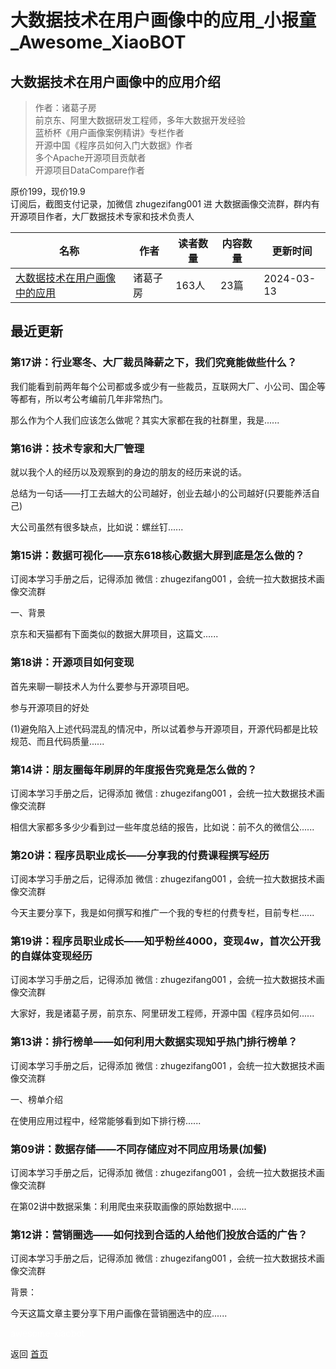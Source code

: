 # 大数据技术在用户画像中的应用_小报童_Awesome_XiaoBOT

## 大数据技术在用户画像中的应用介绍
> 作者：诸葛子房    
前京东、阿里大数据研发工程师，多年大数据开发经验    
蓝桥杯《用户画像案例精讲》专栏作者    
开源中国《程序员如何入门大数据》作者    
多个Apache开源项目贡献者    
开源项目DataCompare作者    
    
原价199，现价19.9    
订阅后，截图支付记录，加微信 zhugezifang001 进 大数据画像交流群，群内有开源项目作者，大厂数据技术专家和技术负责人  
  


|名称|作者|读者数量|内容数量|更新时间|
|---|---|---|---|---|
|[大数据技术在用户画像中的应用](https://xiaobot.net/p/userProfile?refer=0b133df9-27dc-423b-8101-639049001c13)|诸葛子房|163人|23篇|2024-03-13|

## 最近更新
### 第17讲：行业寒冬、大厂裁员降薪之下，我们究竟能做些什么？

我们能看到前两年每个公司都或多或少有一些裁员，互联网大厂、小公司、国企等等都有，所以考公考编前几年非常热门。

那么作为个人我们应该怎么做呢？其实大家都在我的社群里，我是......

### 第16讲：技术专家和大厂管理

就以我个人的经历以及观察到的身边的朋友的经历来说的话。

总结为一句话——打工去越大的公司越好，创业去越小的公司越好(只要能养活自己)

大公司虽然有很多缺点，比如说：螺丝钉......

### 第15讲：数据可视化——京东618核心数据大屏到底是怎么做的？

订阅本学习手册之后，记得添加 微信 : zhugezifang001 ，会统一拉大数据技术画像交流群

一、背景

京东和天猫都有下面类似的数据大屏项目，这篇文......

### 第18讲：开源项目如何变现

首先来聊一聊技术人为什么要参与开源项目吧。

参与开源项目的好处

(1)避免陷入上述代码混乱的情况中，所以试着参与开源项目，开源代码都是比较规范、而且代码质量......

### 第14讲：朋友圈每年刷屏的年度报告究竟是怎么做的？

订阅本学习手册之后，记得添加 微信 : zhugezifang001 ，会统一拉大数据技术画像交流群

相信大家都多多少少看到过一些年度总结的报告，比如说：前不久的微信公......

### 第20讲：程序员职业成长——分享我的付费课程撰写经历

订阅本学习手册之后，记得添加 微信 : zhugezifang001 ，会统一拉大数据技术画像交流群

今天主要分享下，我是如何撰写和推广一个我的专栏的付费专栏，目前专栏......

### 第19讲：程序员职业成长——知乎粉丝4000，变现4w，首次公开我的自媒体变现经历

订阅本学习手册之后，记得添加 微信 : zhugezifang001 ，会统一拉大数据技术画像交流群

大家好，我是诸葛子房，前京东、阿里研发工程师，开源中国《程序员如何......

### 第13讲：排行榜单——如何利用大数据实现知乎热门排行榜单？

订阅本学习手册之后，记得添加 微信 : zhugezifang001 ，会统一拉大数据技术画像交流群

一、榜单介绍

在使用应用过程中，经常能够看到如下排行榜......

### 第09讲：数据存储——不同存储应对不同应用场景(加餐)

订阅本学习手册之后，记得添加 微信 : zhugezifang001 ，会统一拉大数据技术画像交流群

在第02讲中数据采集：利用爬虫来获取画像的原始数据中......

### 第12讲：营销圈选——如何找到合适的人给他们投放合适的广告？

订阅本学习手册之后，记得添加 微信 : zhugezifang001 ，会统一拉大数据技术画像交流群

背景：

今天这篇文章主要分享下用户画像在营销圈选中的应......


<a href="https://github.com/Reno9527/awesome-xiaobot" style="color: white; text-decoration: none;">awesome-xiaobot</a>

返回 [首页](../README.md)
